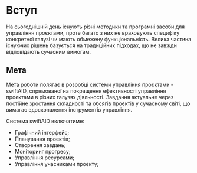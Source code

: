 # Вступ

На сьогоднішній день існують різні методики та програмні засоби для управління проєктами, проте багато з них не враховують специфіку конкретної галузі чи мають обмежену функціональність. Велика частина існуючих рішень базується на традиційних підходах, що не завжди відповідають сучасним вимогам.

## Мета
Мета роботи полягає в розробці системи управління проєктами - swiftAID, спрямованої на покращення ефективності управління проєктами в різних галузях діяльності. Завдання актуальне через постійне зростання складності та обсягів проєктів у сучасному світі, що вимагає вдосконалення інструментів управління.

Система swiftAID включатиме:
 - Графічний інтерфейс;
 - Планування проєктів;
 - Створення завдань; 
 - Моніторинг прогресу;
 - Управління ресурсами;
 - Управління учасниками проєкту;